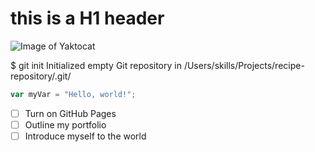 # this is a H1 header

![Image of Yaktocat](https://octodex.github.com/images/yaktocat.png)


$ git init
Initialized empty Git repository in /Users/skills/Projects/recipe-repository/.git/
``` javascript
var myVar = "Hello, world!";
```

- [ ] Turn on GitHub Pages
- [ ] Outline my portfolio
- [ ] Introduce myself to the world
